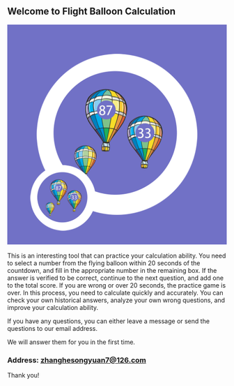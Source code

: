 ## Welcome to Flight Balloon Calculation

![Image](icon-1024.png)

This is an interesting tool that can practice your calculation ability. You need to select a number from the flying balloon within 20 seconds of the countdown, and fill in the appropriate number in the remaining box. If the answer is verified to be correct, continue to the next question, and add one to the total score. If you are wrong or over 20 seconds, the practice game is over. In this process, you need to calculate quickly and accurately. You can check your own historical answers, analyze your own wrong questions, and improve your calculation ability.


If you have any questions, you can either leave a message or send the questions to our email address.

We will answer them for you in the first time.

### Address: zhanghesongyuan7@126.com

Thank you!
